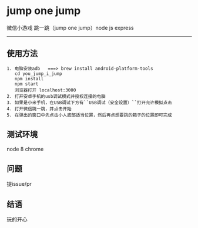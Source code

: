 # jump one jump
微信小游戏 跳一跳（jump one jump）node js express

---

## 使用方法
```
1. 电脑安装adb   ===> brew install android-platform-tools
   cd you_jump_i_jump
   npm install
   npm start
   浏览器打开 localhost:3000
2. 打开安卓手机的usb调试模式并授权连接的电脑
3. 如果是小米手机，在USB调试下方有``USB调试（安全设置）``打开允许模拟点击 
4. 打开微信跳一跳，并点击开始
5. 在弹出的窗口中先点击小人底部适当位置，然后再点想要跳的箱子的位置即可完成
```

## 测试环境
node 8
chrome

## 问题
提issue/pr

## 结语
玩的开心


